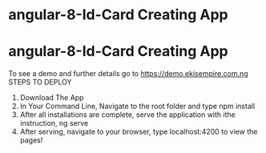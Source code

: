 # angular-8-Id-Card Creating App

# angular-8-Id-Card Creating App

To see a demo and further details go to https://demo.ekisempire.com.ng
STEPS TO DEPLOY
1.  Download The App
2.  In Your Command Line, Navigate to the root folder and type npm install
3.  After all installations are complete, serve the application with ithe instruction, ng serve
4.  After serving, navigate to your browser, type localhost:4200 to view the pages!
